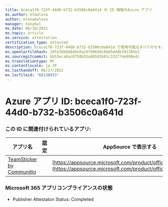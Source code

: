 ```yaml
---
title: bceca1f0-723f-44d0-b732-b3506c0a641d の ID 情報のAzure アプリ
ms.author: elmalova
author: elenamalova
manager: tonybal
ms.date: 06/16/2022
ms.topic: article
ms.service: attestation
certification_type: attested
description: bceca1f0-723f-44d0-b732-b3506c0a641d で使用可能なすべてのセキュリティとコンプライアンス情報。
ms.openlocfilehash: 2dfe36bbb8d4e9a29f9069dc0bd5dddb391385b1
ms.sourcegitcommit: bb53eca8ac8750b33a86501b91c332f74e998edc
ms.translationtype: MT
ms.contentlocale: ja-JP
ms.lasthandoff: 06/17/2022
ms.locfileid: "66138933"
---
```

# <a name="azure-app-id-bceca1f0-723f-44d0-b732-b3506c0a641d"></a>Azure アプリ ID: bceca1f0-723f-44d0-b732-b3506c0a641d


### <a name="apps-associated-with-this-id"></a>この ID に関連付けられているアプリ:
| **アプリ名** | **認定** | **AppSource で表示する** |
|--------------|---------------|-----------------------|
| [TeamSticker by Communitio](../forward/WA200000894.md) |  | [https://appsource.microsoft.com/product/office/WA200000894](https://appsource.microsoft.com/product/office/WA200000894) |

### <a name="microsoft-365-app-compliance-status"></a>Microsoft 365 アプリコンプライアンスの状態
- Publisher Attestaton Status: Completed
